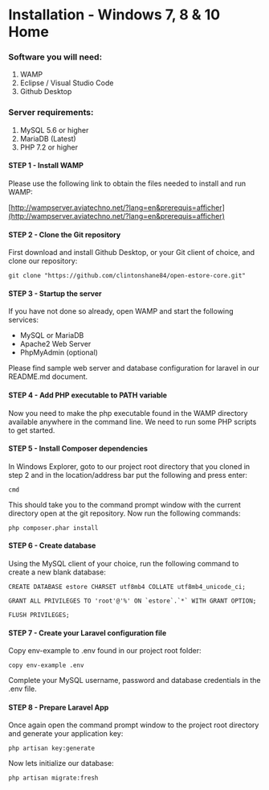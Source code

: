 # Installation - Windows 7, 8 & 10 Home

### Software you will need:

 1. WAMP
 2. Eclipse / Visual Studio Code
 3. Github Desktop

### Server requirements:

 1. MySQL 5.6 or higher
 2. MariaDB (Latest)
 3. PHP 7.2 or higher

#### STEP 1 - Install WAMP

Please use the following link to obtain the files needed to install and run WAMP:

[http://wampserver.aviatechno.net/?lang=en&prerequis=afficher](http://wampserver.aviatechno.net/?lang=en&prerequis=afficher)

#### STEP 2 - Clone the Git repository

First download and install Github Desktop, or your Git client of choice, and clone our repository:

    git clone "https://github.com/clintonshane84/open-estore-core.git"

#### STEP 3 - Startup the server
If you have not done so already, open WAMP and start the following services:

 - MySQL or MariaDB
 - Apache2 Web Server
 - PhpMyAdmin (optional)
 
 Please find sample web server and database configuration for laravel in our README.md document.
 
#### STEP 4 - Add PHP executable to PATH variable

Now you need to make the php executable found in the WAMP directory available anywhere in the command line. We need to run some PHP scripts to get started.

#### STEP 5 - Install Composer dependencies

In Windows Explorer, goto to our project root directory that you cloned in step 2 and in the location/address bar put the following and press enter:

    cmd
 
 This should take you to the command prompt window with the current directory open at the git repository. Now run the following commands:

    php composer.phar install

#### STEP 6 - Create database

Using the MySQL client of your choice, run the following command to create a new blank database:

    CREATE DATABASE estore CHARSET utf8mb4 COLLATE utf8mb4_unicode_ci;
    
    GRANT ALL PRIVILEGES TO 'root'@'%' ON `estore`.`*` WITH GRANT OPTION;
    
    FLUSH PRIVILEGES;

#### STEP 7 - Create your Laravel configuration file

Copy env-example to .env found in our project root folder:

    copy env-example .env

Complete your MySQL username, password and database credentials in the .env file.

#### STEP 8 - Prepare Laravel App

Once again open the command prompt window to the project root directory and generate your application key:

    php artisan key:generate

Now lets initialize our database:

    php artisan migrate:fresh

